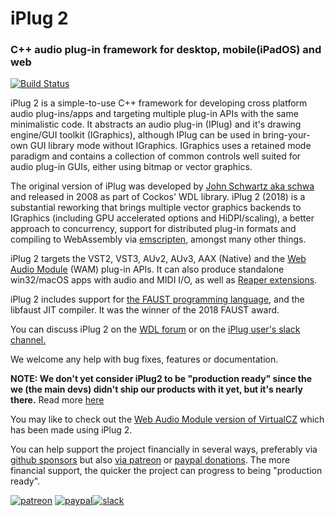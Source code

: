 # iPlug 2
### C++ audio plug-in framework for desktop, mobile(iPadOS) and web

[![Build Status](https://dev.azure.com/iplug2/iplug2/_apis/build/status/iPlug2?branchName=master)](https://dev.azure.com/iplug2/iplug2/_build/latest?definitionId=2?branchName=master)

iPlug 2 is a simple-to-use C++ framework for developing cross platform audio plug-ins/apps and targeting multiple plug-in APIs with the same minimalistic code. It abstracts an audio plug-in (IPlug) and it's drawing engine/GUI toolkit (IGraphics), although IPlug can be used in bring-your-own GUI library mode without IGraphics. IGraphics uses a retained mode paradigm and contains a collection of common controls well suited for audio plug-in GUIs, either using bitmap or vector graphics. 

The original version of iPlug was developed by [John Schwartz aka schwa](https://www.cockos.com/team.php) and released in 2008 as part of Cockos' WDL library. iPlug 2 (2018) is a substantial reworking that brings multiple vector graphics backends to IGraphics (including GPU accelerated options and HiDPI/scaling), a better approach to concurrency, support for distributed plug-in formats and compiling to WebAssembly via [emscripten](https://github.com/kripken/emscripten), amongst many other things.

iPlug 2 targets the VST2, VST3, AUv2, AUv3, AAX (Native) and the [Web Audio Module](https://webaudiomodules.org) (WAM) plug-in APIs. It can also produce standalone win32/macOS apps with audio and MIDI I/O, as well as [Reaper extensions](https://www.reaper.fm/sdk/plugin/plugin.php).

iPlug 2 includes support for [the FAUST programming language](http://faust.grame.fr), and the libfaust JIT compiler. It was the winner of the 2018 FAUST award.

You can discuss iPlug 2 on the [WDL forum](http://forum.cockos.com/forumdisplay.php?f=32
) or on the [iPlug user's slack channel.](https://join.slack.com/t/iplug-users/shared_invite/enQtNDIyNjk0NDY2ODAwLWE4Zjc1MTk3NWQzMDRlY2YyOTllMWQyMDY2YjRjMjBmYTMwYzBiMTIwNDM0YWY0MmM5NTBmYWJmMjBkYzRkZDc)

We welcome any help with bug fixes, features or documentation. 

**NOTE: We don't yet consider iPlug2 to be "production ready" since the we (the main devs) didn't ship our products with it yet, but it's nearly there.** Read more [here](https://github.com/iPlug2/iPlug2/wiki/04_FAQ)

You may like to check out the [Web Audio Module version of VirtualCZ](https://virtualcz.io/) which has been made using iPlug 2. 

You can help support the project financially in several ways, preferably via [github sponsors](https://github.com/sponsors/olilarkin) but also [via patreon](https://www.patreon.com/olilarkin) or [paypal donations](https://paypal.me/olilarkin?locale.x=en_GB). The more financial support, the quicker the project can progress to being "production ready".

[![patreon](Documentation/img/become_a_patron_button.png)](https://www.patreon.com/olilarkin) [![paypal](Documentation/img/paypal_donate_button.gif)](https://paypal.me/olilarkin?locale.x=en_GB)[![slack](Documentation/img/join_slack_button.png)](https://join.slack.com/t/iplug-users/shared_invite/enQtNDIyNjk0NDY2ODAwLWE4Zjc1MTk3NWQzMDRlY2YyOTllMWQyMDY2YjRjMjBmYTMwYzBiMTIwNDM0YWY0MmM5NTBmYWJmMjBkYzRkZDc)
